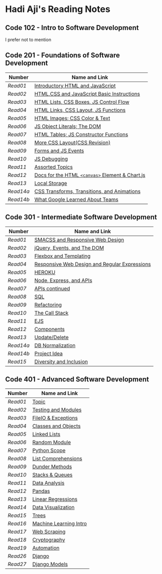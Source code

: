# Hadi Aji's Reading Notes

## Code 102 - Intro to Software Development
I prefer not to mention

## Code 201 - Foundations of Software Development

| **Number** | **Name and Link** |
|------------|-------------------|
| *Read01* |[Introductory HTML and JavaScript](https://hadeaji.github.io/reading-notes-201/class-01)|
| *Read02* |[HTML,CSS and JavaScript Basic Instructions](https://hadeaji.github.io/reading-notes-201/class-02)|
| *Read03* |[HTML Lists, CSS Boxes, JS Control Flow](https://hadeaji.github.io/reading-notes-201/Read03)|
| *Read04* |[HTML Links, CSS Layout, JS Functions](https://hadeaji.github.io/reading-notes-201/read04)|
| *Read05* |[HTML Images; CSS Color & Text](https://hadeaji.github.io/reading-notes-201/read05)|
| *Read06* |[JS Object Literals; The DOM](https://hadeaji.github.io/reading-notes-201/Read06)|
| *Read07* |[HTML Tables; JS Constructor Functions](https://hadeaji.github.io/reading-notes-201/Read07)|
| *Read08* |[More CSS Layout(CSS Revision)](https://hadeaji.github.io/reading-notes-201/Read08)|
| *Read09* |[Forms and JS Events](https://hadeaji.github.io/reading-notes-201/Read09)|
| *Read10* |[JS Debugging](https://hadeaji.github.io/reading-notes-201/Read10)|
| *Read11* |[Assorted Topics](https://hadeaji.github.io/reading-notes-201/Read11)|
| *Read12* |[Docs for the HTML `<canvas>` Element & Chart.js](https://hadeaji.github.io/reading-notes-201/Read12)|
| *Read13* |[Local Storage](https://hadeaji.github.io/reading-notes-201/Read13)|
| *Read14a* |[CSS Transforms, Transitions, and Animations](https://hadeaji.github.io/reading-notes-201/Read14a)|
| *Read14b* |[What Google Learned About Teams](https://hadeaji.github.io/reading-notes-201/Read14b)|

## Code 301 - Intermediate Software Development

| **Number** | **Name and Link** |
|------------|-------------------|
| *Read01* |[SMACSS and Responsive Web Design](https://hadeaji.github.io/reading-notes-301/Read01)|
| *Read02* |[jQuery, Events, and The DOM](https://hadeaji.github.io/reading-notes-301/Read02)|
| *Read03* |[Flexbox and Templating](https://hadeaji.github.io/reading-notes-301/Read03)|
| *Read04* |[Responsive Web Design and Regular Expressions](https://hadeaji.github.io/reading-notes-301/Read04)|
| *Read05* |[HEROKU](https://hadeaji.github.io/reading-notes-301/Read05)|
| *Read06* |[Node, Express, and APIs](https://hadeaji.github.io/reading-notes-301/Read06)|
| *Read07* |[APIs continued](https://hadeaji.github.io/reading-notes-301/Read07)|
| *Read08* |[SQL](https://hadeaji.github.io/reading-notes-301/Read08)|
| *Read09* |[Refactoring](https://hadeaji.github.io/reading-notes-301/Read09)|
| *Read10* |[The Call Stack](https://hadeaji.github.io/reading-notes-301/Read10)|
| *Read11* |[EJS](https://hadeaji.github.io/reading-notes-301/Read11)|
| *Read12* |[Components](https://hadeaji.github.io/reading-notes-301/Read12)|
| *Read13* |[Update/Delete](https://hadeaji.github.io/reading-notes-301/Read13)|
| *Read14a* |[DB Normalization](https://hadeaji.github.io/reading-notes-301/Read14a)|
| *Read14b* |[Project Idea](https://hadeaji.github.io/reading-notes-301/Read14b)|
| *Read15* |[Diversity and Inclusion](https://hadeaji.github.io/reading-notes-301/Read15)|

## Code 401 - Advanced Software Development

| **Number** | **Name and Link** |
|------------|-------------------|
| *Read01* |[Topic](https://hadeaji.github.io/reading-notes/Read01)|
| *Read02* |[Testing and Modules](https://hadeaji.github.io/reading-notes/Read02)|
| *Read03* |[FileIO & Exceptions](https://hadeaji.github.io/reading-notes/Read03)|
| *Read04* |[Classes and Objects](https://hadeaji.github.io/reading-notes/Read04)|
| *Read05* |[Linked Lists](https://hadeaji.github.io/reading-notes/Read05)|
| *Read06* |[Random Module](https://hadeaji.github.io/reading-notes/Read06)|
| *Read07* |[Python Scope](https://hadeaji.github.io/reading-notes/Read07)|
| *Read08* |[List Comprehensions](https://hadeaji.github.io/reading-notes/Read08)|
| *Read09* |[Dunder Methods](https://hadeaji.github.io/reading-notes/Read09)|
| *Read10* |[Stacks & Queues](https://hadeaji.github.io/reading-notes/Read10)|
| *Read11* |[Data Analysis](https://hadeaji.github.io/reading-notes/Read11)|
| *Read12* |[Pandas](https://hadeaji.github.io/reading-notes/Read12)|
| *Read13* |[Linear Regressions](https://hadeaji.github.io/reading-notes/Read13)|
| *Read14* |[Data Visualization](https://hadeaji.github.io/reading-notes/Read14)|
| *Read15* |[Trees](https://hadeaji.github.io/reading-notes/Read15)|
| *Read16* |[Machine Learning Intro](https://hadeaji.github.io/reading-notes/Read16)|
| *Read17* |[Web Scraping](https://hadeaji.github.io/reading-notes/Read17)|
| *Read18* |[Cryptography](https://hadeaji.github.io/reading-notes/Read18)|
| *Read19* |[Automation](https://hadeaji.github.io/reading-notes/Read19)|
| *Read26* |[Django](https://hadeaji.github.io/reading-notes/Read26)|
| *Read27* |[Django Models](https://hadeaji.github.io/reading-notes/Read27)|
